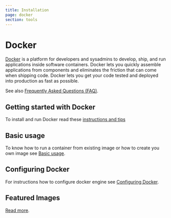 ```yaml
---
title: Installation
page: docker
section: tools
---
```


# Docker

[Docker](https://www.docker.com) is a platform for developers and sysadmins to develop, ship, and run applications inside software containers.
Docker lets you quickly assemble applications from components and eliminates the friction that can come when shipping code.
Docker lets you get your code tested and deployed into production as fast as possible.

See also [Frequently Asked Questions (FAQ)](http://docs.docker.com/misc/faq).

## Getting started with Docker

To install and run Docker read these [instructions and tips](/tools/docker/docker-1.html)

## Basic usage

To know how to run a container from existing image or how to create you own image see [Basic usage](/tools/docker/docker-2.html).

## Configuring Docker

For instructions how to configure docker engine see [Configuring Docker](/tools/docker/docker-3.html).

## Featured Images

[Read more](/tools/docker/docker-4.html).
